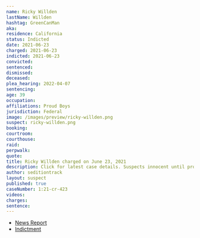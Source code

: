 ```yaml
---
name: Ricky Willden
lastName: Willden
hashtag: GreenCanMan
aka:
residence: California
status: Indicted
date: 2021-06-23
charged: 2021-06-23
indicted: 2021-06-23
convicted:
sentenced:
dismissed:
deceased:
plea_hearing: 2022-04-07
sentencing:
age: 39
occupation:
affiliations: Proud Boys
jurisdiction: Federal
image: /images/preview/ricky-willden.png
suspect: ricky-willden.png
booking:
courtroom:
courthouse:
raid:
perpwalk:
quote:
title: Ricky Willden charged on June 23, 2021
description: Click for latest case details. Suspects innocent until proven guilty.
author: seditiontrack
layout: suspect
published: true
caseNumber: 1:21-cr-423
videos:
charges:
sentence:
---
```


- [News Report](https://sacramento.cbslocal.com/2021/06/30/ricky-christopher-willden-oakhurst-capitol-riot-arrest/)
- [Indictment](https://www.justice.gov/usao-dc/case-multi-defendant/file/1461781/download)
